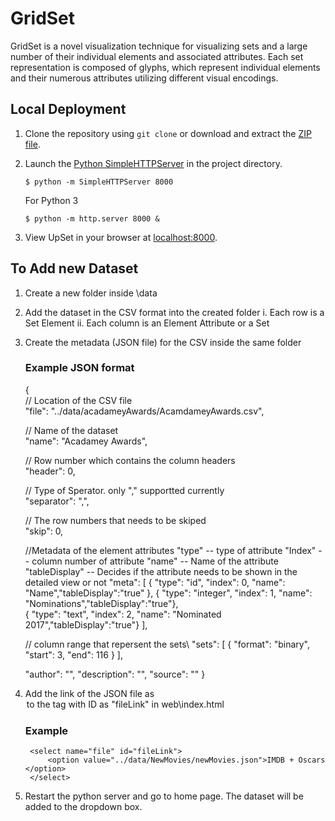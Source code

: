 # GridSet

GridSet is a novel visualization technique for visualizing sets and a large number of their individual
elements and associated attributes. Each set representation is composed of glyphs, which represent individual elements and their numerous attributes utilizing different visual encodings.

## Local Deployment

1. Clone the repository using ```git clone``` or download and extract the [ZIP file](https://github.com/SanthoshNandha/GridSet/archive/master.zip).
2. Launch the [Python SimpleHTTPServer](https://docs.python.org/2/library/simplehttpserver.html) in the project directory.
 
   ```
   $ python -m SimpleHTTPServer 8000
   ```
   For Python 3
   ```
   $ python -m http.server 8000 &
   ```


3. View UpSet in your browser at [localhost:8000](http://localhost:8000).

## To Add new Dataset

1. Create a new folder inside \data
2. Add the dataset in the CSV format into the created folder
 i.  Each row is a Set Element
	ii. Each column is an Element Attribute or a Set
	
3. Create the metadata (JSON file) for the CSV inside the same folder
	### Example JSON format
	{\
	// Location of the CSV file\
	"file": "../data/acadameyAwards/AcamdameyAwards.csv",
	
	// Name of the dataset\
	"name": "Acadamey Awards", 
	
	// Row number which contains the column headers\
	"header": 0, 
	
	// Type of Sperator. only "," supportted currently\
	"separator": ",", 
	
	// The row numbers that needs to be skiped\
	"skip": 0, 
	
	//Metadata of the element attributes
		"type" -- type of attribute	
		"Index" -- column number of attribute
		"name" -- Name of the attribute
		"tableDisplay" -- Decides if the attribute needs to be shown in  the detailed view or not
			"meta": [ 
					{ "type": "id", "index": 0, "name": "Name","tableDisplay":"true" },
					{ "type": "integer", "index": 1, "name": "Nominations","tableDisplay":"true"},	
					{ "type": "text", "index": 2, "name": "Nominated 2017","tableDisplay":"true"}
				], 
	
	// column range that repersent the sets\ 
	"sets": [
		{ "format": "binary", "start": 3, "end": 116 }
	],
	
    "author": "",
    "description": "",
    "source": ""
}

4. Add the link of the JSON file as <option> to the <Select> tag with ID as "fileLink" in web\index.html
	### Example
		<select name="file" id="fileLink">
			<option value="../data/NewMovies/newMovies.json">IMDB + Oscars </option>
		</select>
5. Restart the python server and go to home page. The dataset will be added to the dropdown box.
